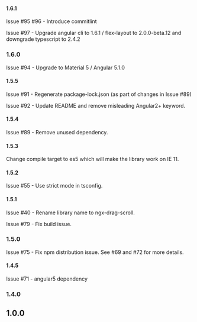 #### 1.6.1

Issue #95 #96 - Introduce commitlint

Issue #97  - Upgrade angular cli to 1.6.1 / flex-layout to 2.0.0-beta.12 and downgrade typescript to 2.4.2  

### 1.6.0

Issue #94 - Upgrade to Material 5 / Angular 5.1.0 

#### 1.5.5

Issue #91 - Regenerate package-lock.json (as part of changes in Issue #89)

Issue #92 - Update README and remove misleading Angular2+ keyword.

#### 1.5.4

Issue #89 - Remove unused dependency.

#### 1.5.3

Change compile target to es5 which will make the library work on IE 11.

#### 1.5.2

Issue #55  - Use strict mode in tsconfig.

#### 1.5.1

Issue #40 - Rename library name to ngx-drag-scroll.

Issue #79 - Fix build issue.

### 1.5.0

Issue #75  - Fix npm distribution issue. See #69 and #72 for more details.

#### 1.4.5

Issue #71 - angular5 dependency

### 1.4.0

## 1.0.0
